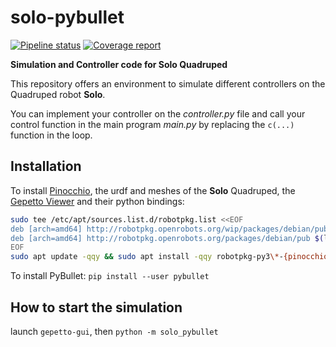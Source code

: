 # solo-pybullet

[![Pipeline status](https://gepgitlab.laas.fr/gepetto/solo-pybullet/badges/master/pipeline.svg)](https://gepgitlab.laas.fr/gepetto/solo-pybullet/commits/master)
[![Coverage report](https://gepgitlab.laas.fr/gepetto/solo-pybullet/badges/master/coverage.svg?job=doc-coverage)](http://projects.laas.fr/gepetto/doc/gepetto/solo-pybullet/master/coverage/)

**Simulation and Controller code for Solo Quadruped**

This repository offers an environment to simulate different controllers on the Quadruped robot **Solo**.

You can implement your controller on the *controller.py* file and call your control function in the main program *main.py* by replacing the `c(...)` function in the loop.

## Installation

To install [Pinocchio](https://github.com/stack-of-tasks/pinocchio/), the urdf and meshes of the **Solo** Quadruped,
the [Gepetto Viewer](https://github.com/gepetto/gepetto-viewer-corba) and their python bindings:

```bash
sudo tee /etc/apt/sources.list.d/robotpkg.list <<EOF
deb [arch=amd64] http://robotpkg.openrobots.org/wip/packages/debian/pub $(lsb_release -cs) robotpkg
deb [arch=amd64] http://robotpkg.openrobots.org/packages/debian/pub $(lsb_release -cs) robotpkg
EOF
sudo apt update -qqy && sudo apt install -qqy robotpkg-py3\*-{pinocchio,example-robot-data,qt4-gepetto-viewer-corba}
```

To install PyBullet:
`pip install --user pybullet`

## How to start the simulation
launch `gepetto-gui`, then `python -m solo_pybullet`
